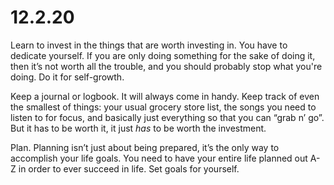 # 12.2.20

Learn to invest in the things that are worth investing in. You have to dedicate yourself. If you are only doing something for the sake of doing it, then it’s not worth all the trouble, and you should probably stop what you're doing. Do it for self-growth.

Keep a journal or logbook. It will always come in handy. Keep track of even the smallest of things: your usual grocery store list, the songs you need to listen to for focus, and basically just everything so that you can “grab n’ go”. But it has to be worth it, it just *has* to be worth the investment.

Plan. Planning isn’t just about being prepared, it’s the only way to accomplish your life goals. You need to have your entire life planned out A-Z in order to ever succeed in life. Set goals for yourself.
